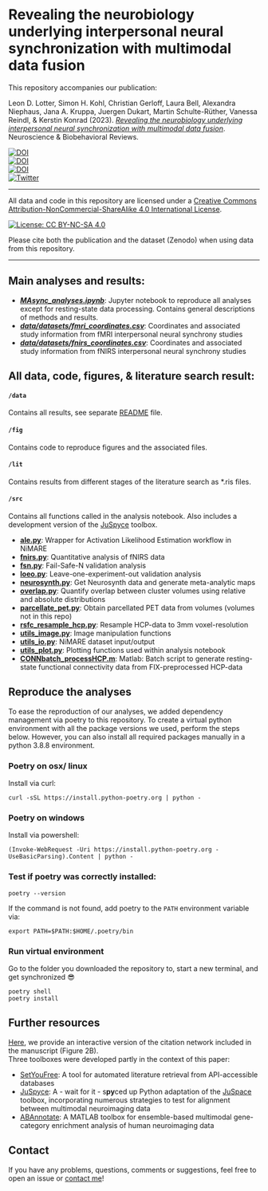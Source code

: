 # Revealing the neurobiology underlying interpersonal neural synchronization with multimodal data fusion

This repository accompanies our publication: 

Leon D. Lotter, Simon H. Kohl, Christian Gerloff, Laura Bell, Alexandra Niephaus, Jana A. Kruppa, Juergen Dukart, Martin Schulte-Rüther, Vanessa Reindl, & Kerstin Konrad (2023). *[Revealing the neurobiology underlying interpersonal neural synchronization with multimodal data fusion](https://doi.org/10.1016/j.neubiorev.2023.105042)*. Neuroscience & Biobehavioral Reviews.

[![DOI](https://img.shields.io/badge/Journal-10.1016/j.neubiorev.2023.105042-darkgreen)](https://doi.org/10.1016/j.neubiorev.2023.105042)  
[![DOI](https://img.shields.io/badge/bioRxiv-10.1101/2022.07.26.501562-BD2736)](https://doi.org/10.1101/2022.07.26.501562)  
[![DOI](https://img.shields.io/badge/Zenodo-10.5281/zenodo.7002119-0F80C1)](https://zenodo.org/badge/latestdoi/407815811)  
[![Twitter](https://img.shields.io/badge/Twitter-Thread-1A8CD8)](https://twitter.com/LeonDLotter/status/1559124740450795521)

---

All data and code in this repository are licensed under a [Creative Commons Attribution-NonCommercial-ShareAlike 4.0 International License](http://creativecommons.org/licenses/by-nc-sa/4.0/).

[![License: CC BY-NC-SA 4.0](https://img.shields.io/badge/License-CC%20BY--NC--SA%204.0-lightgrey)](http://creativecommons.org/licenses/by-nc-sa/4.0/)  

Please cite both the publication and the dataset (Zenodo) when using data from this repository.

---
## Main analyses and results:

- ***[MAsync_analyses.ipynb](MAsync_analyses.ipynb)***: Jupyter notebook to reproduce all analyses except for resting-state data processing. Contains general descriptions of methods and results.
- ***[data/datasets/fmri_coordinates.csv](data/datasets/fmri_coordinates.csv)***: Coordinates and associated study information from fMRI interpersonal neural synchrony studies
- ***[data/datasets/fnirs_coordinates.csv](data/datasets/fnirs_coordinates.csv)***: Coordinates and associated study information from fNIRS interpersonal neural synchrony studies

## All data, code, figures, & literature search result:

#### `/data`
Contains all results, see separate [README](data/README.md) file.

#### `/fig`
Contains code to reproduce figures and the associated files.

#### `/lit` 
Contains results from different stages of the literature search as *.ris files.

#### `/src` 
Contains all functions called in the analysis notebook. Also includes a development version of the [JuSpyce](https://github.com/LeonDLotter/JuSpyce) toolbox.

- **[ale.py](src/ale.py)**: Wrapper for Activation Likelihood Estimation workflow in NiMARE
- **[fnirs.py](src/fnirs.py)**: Quantitative analysis of fNIRS data
- **[fsn.py](src/fsn.py)**: Fail-Safe-N validation analysis
- **[loeo.py](src/loeo.py)**: Leave-one-experiment-out validation analysis
- **[neurosynth.py](src/neurosynth.py)**: Get Neurosynth data and generate meta-analytic maps
- **[overlap.py](src/overlap.py)**: Quantify overlap between cluster volumes using relative and absolute distributions
- **[parcellate_pet.py](src/parcellate_pet.py)**: Obtain parcellated PET data from volumes (volumes not in this repo)
- **[rsfc_resample_hcp.py](src/rsfc_resample_hcp.py)**: Resample HCP-data to 3mm voxel-resolution
- **[utils_image.py](src/utils_image.py)**: Image manipulation functions
- **[utils_io.py](src/utils_io.py)**: NiMARE dataset input/output
- **[utils_plot.py](src/utils_plot.py)**: Plotting functions used within analysis notebook
- **[CONNbatch_processHCP.m](src/CONNbatch_processHCP.m)**: Matlab: Batch script to generate resting-state functional connectivity data from FIX-preprocessed HCP-data
  
## Reproduce the analyses

To ease the reproduction of our analyses, we added dependency management via poetry to this repository. To create a virtual python environment with all the package versions we used, perform the steps below. However, you can also install all required packages manually in a python 3.8.8 environment.  

###  Poetry on osx/ linux
Install via curl:  
```
curl -sSL https://install.python-poetry.org | python -
```
###  Poetry on windows
Install via powershell:  
```
(Invoke-WebRequest -Uri https://install.python-poetry.org -UseBasicParsing).Content | python -
```
### Test if poetry was correctly installed:  
```
poetry --version
```
If the command is not found, add poetry to the `PATH` environment variable via:  
```
export PATH=$PATH:$HOME/.poetry/bin
```
### Run virtual environment
Go to the folder you downloaded the repository to, start a new terminal, and get synchronized :sunglasses:
```
poetry shell  
poetry install
```

## Further resources
[Here](https://leondlotter.github.io/MAsync/citenet), we provide an interactive version of the citation network included in the manuscript (Figure 2B).  
Three toolboxes were developed partly in the context of this paper:  
- [SetYouFree](https://github.com/ChristianGerloff/set-you-free): A tool for automated literature retrieval from API-accessible databases  
- [JuSpyce](https://github.com/LeonDLotter/JuSpyce): A - wait for it - s**py**ced up Python adaptation of the [JuSpace](https://github.com/juryxy/JuSpace) toolbox, incorporating numerous strategies to test for alignment between multimodal neuroimaging data  
- [ABAnnotate](https://github.com/LeonDLotter/ABAnnotate): A MATLAB toolbox for ensemble-based multimodal gene-category enrichment analysis of human neuroimaging data

## Contact
If you have any problems, questions, comments or suggestions, feel free to open an issue or [contact me](mailto:leondlotter@gmail.com)! 
